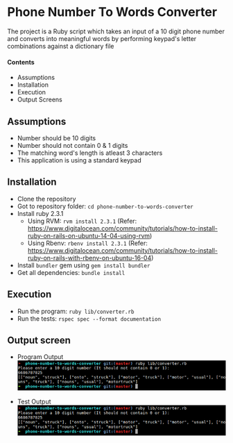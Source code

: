 # Phone Number To Words Converter

The project is a Ruby script which takes an input of a 10 digit phone number and converts into meaningful words by performing keypad's letter combinations against a dictionary file

#### Contents
 - Assumptions
 - Installation
 - Execution
 - Output Screens

## Assumptions

  - Number should be 10 digits
  - Number should not contain 0 & 1 digits
  - The matching word's length is atleast 3 characters
  - This application is using a standard keypad

## Installation
  - Clone the repository
  - Got to repository folder: `cd phone-number-to-words-converter`
  - Install ruby 2.3.1
    - Using RVM: `rvm install 2.3.1` (Refer: https://www.digitalocean.com/community/tutorials/how-to-install-ruby-on-rails-on-ubuntu-14-04-using-rvm)
    - Using Rbenv: `rbenv install 2.3.1` (Refer: https://www.digitalocean.com/community/tutorials/how-to-install-ruby-on-rails-with-rbenv-on-ubuntu-16-04)
  - Install `bundler` gem using `gem install bundler`
  - Get all dependencies: `bundle install`

## Execution
  - Run the program: `ruby lib/converter.rb`
  - Run the tests: `rspec spec --format documentation`

## Output screen
  - Program Output
![](output/program_output.png)

  - Test Output
![](output/program_output.png)


